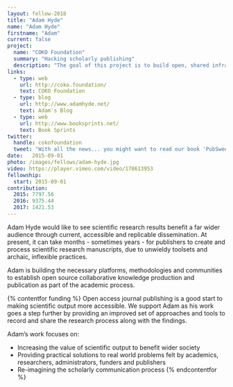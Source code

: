 ```yaml
---
layout: fellow-2018
title: "Adam Hyde"
name: "Adam Hyde"
firstname: "Adam"
current: false
project:
  name: "COKO Foundation"
  summary: "Hacking scholarly publishing"
  description: "The goal of this project is to build open, shared infrastructure, methodologies and communities to improve scholarly communication technology."
links:
  - type: web
    url: http://coko.foundation/
    text: COKO Foundation
  - type: blog
    url: http://www.adamhyde.net/
    text: Adam's Blog
  - type: web
    url: http://www.booksprints.net/
    text: Book Sprints
twitter:
  handle: cokofoundation
  tweet: "With all the news... you might want to read our book 'PubSweet - How to Build a Publishing Platform' https://coko.foundation/books/  Free! (of course). Lets us know and we'll post you a copy."
date:   2015-09-01
photo: /images/fellows/adam-hyde.jpg
video: https://player.vimeo.com/video/178613953
fellowship:
  start: 2015-09-01
contribution:
  2015: 7797.56
  2016: 9375.44
  2017: 1421.53
---
```


Adam Hyde would like to see scientific research results benefit a far wider audience through current, accessible and replicable dissemination. At present, it can take months - sometimes years - for publishers to create and process scientific research manuscripts, due to unwieldy toolsets and archaic, inflexible practices.

Adam is building the necessary platforms, methodologies and communities to establish open source collaborative knowledge production and publication as part of the academic process.

{% contentfor funding %}
Open access journal publishing is a good start to making scientific output more accessible. We support Adam as his work goes a step further by providing an improved set of approaches and tools to record and share the research process along with the findings.

Adam’s work focuses on: 

- Increasing the value of scientific output to benefit wider society
- Providing practical solutions to real world problems felt by academics, researchers, administrators, funders and publishers
- Re-imagining the scholarly communication process
{% endcontentfor %}